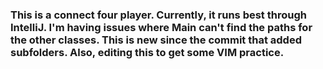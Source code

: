 <h3>
	This is a connect four player. Currently, it runs best through IntelliJ. I'm having issues where Main can't find the paths for the other classes. This is new since the commit that added subfolders. Also, editing this to get some VIM practice.
</h3>
